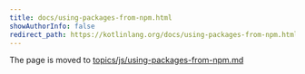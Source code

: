 ```yaml
---
title: docs/using-packages-from-npm.html
showAuthorInfo: false
redirect_path: https://kotlinlang.org/docs/using-packages-from-npm.html
---
```


The page is moved to [topics/js/using-packages-from-npm.md](../../../../docs/topics/js/using-packages-from-npm.md)
